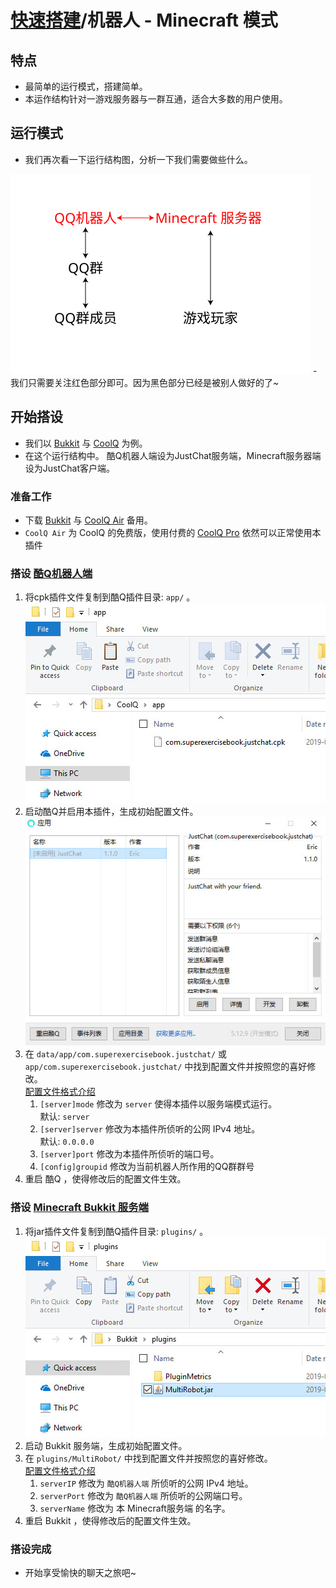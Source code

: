 # [快速搭建](../)/机器人 - Minecraft 模式

## 特点
- 最简单的运行模式，搭建简单。
- 本运作结构针对一游戏服务器与一群互通，适合大多数的用户使用。

## 运行模式
- 我们再次看一下运行结构图，分析一下我们需要做些什么。  
<img src="../image/structure1.svg" width="480"/>
- 我们只需要关注红色部分即可。因为黑色部分已经是被别人做好的了~

## 开始搭设
- 我们以 [Bukkit](../../install/bukkit/) 与 [CoolQ](../../install/coolq/) 为例。
- 在这个运行结构中。 酷Q机器人端设为JustChat服务端，Minecraft服务器端设为JustChat客户端。
### 准备工作
- 下载 [Bukkit](https://bukkit.org) 与 [CoolQ Air](https://cq.im/air) 备用。   
- `CoolQ Air` 为 CoolQ 的免费版，使用付费的 [CoolQ Pro](https://cq.im/pro) 依然可以正常使用本插件

### 搭设 [酷Q机器人端](../../install/coolq/)
1. 将cpk插件文件复制到酷Q插件目录: `app/` 。  
![](../image/cq_0.jpg)
1. 启动酷Q并启用本插件，生成初始配置文件。  
![](../image/cq_1.jpg)
1. 在 `data/app/com.superexercisebook.justchat/` 或 `app/com.superexercisebook.justchat/` 中找到配置文件并按照您的喜好修改。  
[配置文件格式介绍](../../install/coolq/#配置文件)  
	1. `[server]mode` 修改为 `server` 使得本插件以服务端模式运行。  
	默认: `server`
	1. `[server]server` 修改为本插件所侦听的公网 IPv4 地址。   
	默认: `0.0.0.0`
	1. `[server]port` 修改为本插件所侦听的端口号。
	1. `[config]groupid` 修改为当前机器人所作用的QQ群群号
1. 重启 酷Q ，使得修改后的配置文件生效。

### 搭设 [Minecraft Bukkit 服务端](../../install/bukkit/)
1. 将jar插件文件复制到酷Q插件目录: `plugins/` 。  
![](../image/bukkit_0.jpg)
1. 启动 Bukkit 服务端，生成初始配置文件。
1. 在 `plugins/MultiRobot/`  中找到配置文件并按照您的喜好修改。  
[配置文件格式介绍](../../install/bukkit/#配置文件)  
	1. `serverIP` 修改为 `酷Q机器人端` 所侦听的公网 IPv4 地址。
	1. `serverPort` 修改为 `酷Q机器人端` 所侦听的公网端口号。
	1. `serverName` 修改为 本 Minecraft服务端 的名字。
1. 重启 Bukkit ，使得修改后的配置文件生效。

### 搭设完成
- 开始享受愉快的聊天之旅吧~